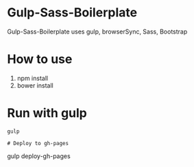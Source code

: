 # Gulp-Sass-Boilerplate
Gulp-Sass-Boilerplate uses gulp, browserSync, Sass, Bootstrap

# How to use
1. npm install
2. bower install

# Run with gulp
```
gulp

# Deploy to gh-pages
```
gulp deploy-gh-pages

